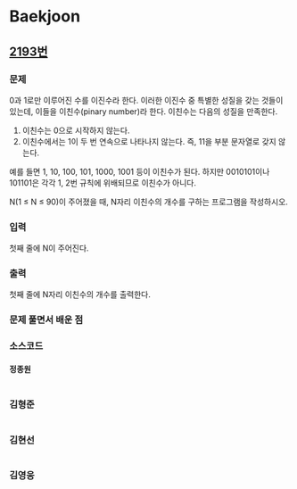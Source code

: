 # Baekjoon

## [2193번](https://www.acmicpc.net/problem/2193) 

### 문제

0과 1로만 이루어진 수를 이진수라 한다. 이러한 이진수 중 특별한 성질을 갖는 것들이 있는데, 이들을 이친수(pinary number)라 한다. 이친수는 다음의 성질을 만족한다.

1. 이친수는 0으로 시작하지 않는다.
2. 이친수에서는 1이 두 번 연속으로 나타나지 않는다. 즉, 11을 부분 문자열로 갖지 않는다.

예를 들면 1, 10, 100, 101, 1000, 1001 등이 이친수가 된다. 하지만 0010101이나 101101은 각각 1, 2번 규칙에 위배되므로 이친수가 아니다.

N(1 ≤ N ≤ 90)이 주어졌을 때, N자리 이친수의 개수를 구하는 프로그램을 작성하시오.

### 입력

첫째 줄에 N이 주어진다.

### 출력

첫째 줄에 N자리 이친수의 개수를 출력한다.

### 문제 풀면서 배운 점



### 소스코드

#### 정종원
```python

```
### 김형준
```
```
### 김현선
```
```
### 김영웅
